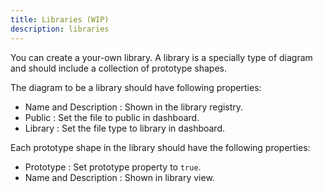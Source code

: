 ```yaml
---
title: Libraries (WIP)
description: libraries
---
```


You can create a your-own library. A library is a specially type of diagram and should include a collection of prototype shapes.

The diagram to be a library should have following properties:

- Name and Description : Shown in the library registry.
- Public : Set the file to public in dashboard.
- Library : Set the file type to library in dashboard.

Each prototype shape in the library should have the following properties:

- Prototype : Set prototype property to `true`.
- Name and Description : Shown in library view.
